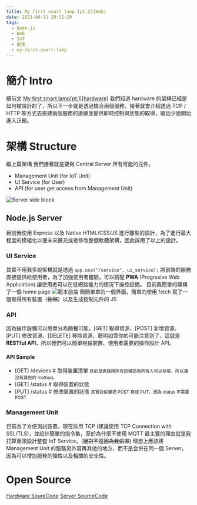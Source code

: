 ```yaml
---
title: My first smart lamp [pt.2][Web]
date: 2021-08-11 20:32:20
tags:
  - Node.js
  - Web
  - IoT
  - 創客
  - my-first-smart-lamp
---
```

# 簡介 Intro
續前文 [My first smart lamp[pt.1][hardware]](/2021/08/08/my-first-smart-lamp) 我們知道 hardware 的架構已經是如何被設計的了，所以下一步就是透過媒合兩個服務，接著就會介紹透過 TCP / HTTP 等方式去搭建兩個服務的連線並提供即時控制與狀態的取得，廢話少說開始進入正題。
<!-- more -->
# 架構 Structure
繼上篇架構 我們接著就是要做 Central Server 所有可能的元件。
- Management Unit (for IoT Unit)
- UI Service (for User)
- API (for user get access from Management Unit)

![Server side block](IoT-Service-Structure-Serverside.jpg)

## Node.js Server
目前我使用 Express 以及 Native HTML/CSS/JS 進行雛型的設計，為了進行最大程度的模組化以便未來擴充或者修改整個軟體架構，因此採用了以上的設計。

### UI Service
其實不用我多說架構就是透過 `app.use("/service", ui_service);` 將前端的服務直接提供給使用者，為了加強使用者體驗，可以搭配 **PWA** (Progrssive Web Application) 讓使用者可以在低網路能力的情況下操控設備。
目前我簡單的建構了一個 home page 
![範本前端](front-end-sample.png)
簡簡單單的一個界面，簡單的使用 fetch 寫了一個取得所有裝置（~~偷懶~~）以及生成控制元件的 JS

### API
因為操作設備可以簡單分為簡種可能，[GET] 取得資源、[POST] 新增資源、[PUT] 修改資源、[DELETE] 移除資源，聰明如雪你的可能注意到了，這就是 **RESTful API**，所以我們可以簡單根據裝置、使用者需要的操作設計 API。
#### API Sample
- [GET] /devices # 取得裝置清單 
  <small>目前是直接將所有設備設為所有人可以存取，所以還沒有其他的 method。</small>
- [GET] /status  # 取得裝置的狀態
- [PUT] /status  # 修改裝置的狀態
  <small>其實我偷懶把 POST 寫成 PUT，因為 status 不需要 POST</small>

### Management Unit
目前為了方便測試裝置，現在採用 TCP (建議使用 TCP Connection with SSL/TLS)，並設計簡單的指令集，至於為什麼不使用 MQTT 最主要的理由就是我打算重頭設計整套 IoT Service。(~~絕對不是因為我偷懶~~)
理想上應該將 Management Unit 的服務另外寫再其他的地方，而不是合併在同一個 Server，因為可以增加服務的彈性以及相關的安全性。

# Open Source
[Hardware SoureCode](https://github.com/ZoneTwelve/IoT-Control-Unit-Sample)
[Server SourceCode](https://github.com/ZoneTwelve/IoT-Management-Unit)
